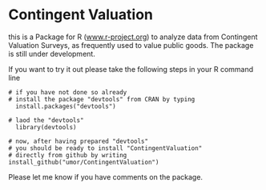Contingent Valuation
=========================

this is a Package for R (www.r-project.org) to analyze data from Contingent Valuation Surveys, as frequently used to value public goods. The package is still under development.

If you want to try it out please take the following steps in your R command line

```
# if you have not done so already
# install the package "devtools" from CRAN by typing
  install.packages("devtools")

# laod the "devtools"
  library(devtools)

# now, after having prepared "devtools"
# you should be ready to install "ContingentValuation" 
# directly from github by writing
install_github("umor/ContingentValuation")
```

Please let me know if you have comments on the package.

